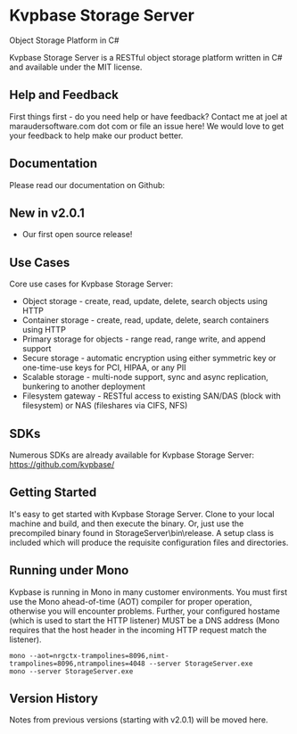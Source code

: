 # Kvpbase Storage Server

Object Storage Platform in C#

Kvpbase Storage Server is a RESTful object storage platform written in C# and available under the MIT license.  

## Help and Feedback
First things first - do you need help or have feedback?  Contact me at joel at maraudersoftware.com dot com or file an issue here!  We would love to get your feedback to help make our product better.

## Documentation
Please read our documentation on Github: 

## New in v2.0.1
- Our first open source release!

## Use Cases
Core use cases for Kvpbase Storage Server:
- Object storage - create, read, update, delete, search objects using HTTP
- Container storage - create, read, update, delete, search containers using HTTP
- Primary storage for objects - range read, range write, and append support
- Secure storage - automatic encryption using either symmetric key or one-time-use keys for PCI, HIPAA, or any PII
- Scalable storage - multi-node support, sync and async replication, bunkering to another deployment
- Filesystem gateway - RESTful access to existing SAN/DAS (block with filesystem) or NAS (fileshares via CIFS, NFS)

## SDKs
Numerous SDKs are already available for Kvpbase Storage Server: https://github.com/kvpbase/

## Getting Started
It's easy to get started with Kvpbase Storage Server.  Clone to your local machine and build, and then execute the binary.  Or, just use the precompiled binary found in StorageServer\bin\release.  A setup class is included which will produce the requisite configuration files and directories.

## Running under Mono
Kvpbase is running in Mono in many customer environments.  You must first use the Mono ahead-of-time (AOT) compiler for proper operation, otherwise you will encounter problems.  Further, your configured hostame (which is used to start the HTTP listener) MUST be a DNS address (Mono requires that the host header in the incoming HTTP request match the listener).
```
mono --aot=nrgctx-trampolines=8096,nimt-trampolines=8096,ntrampolines=4048 --server StorageServer.exe
mono --server StorageServer.exe
```

## Version History
Notes from previous versions (starting with v2.0.1) will be moved here.
